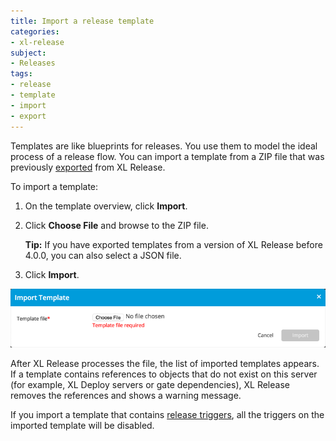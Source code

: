 ```yaml
---
title: Import a release template
categories:
- xl-release
subject:
- Releases
tags:
- release
- template
- import
- export
---
```


Templates are like blueprints for releases. You use them to model the ideal process of a release flow. 	You can import a template from a ZIP file that was previously [exported](/xl-release/how-to/using-the-release-flow-editor.html) from XL Release.

To import a template:

1. On the template overview, click **Import**.
2. Click **Choose File** and browse to the ZIP file.

    **Tip:** If you have exported templates from a version of XL Release before 4.0.0, you can also select a JSON file.

3. Click **Import**.

![Import template](../images/import-dialog-1.png)

After XL Release processes the file, the list of imported templates appears. If a template contains references to objects that do not exist on this server (for example, XL Deploy servers or gate dependencies), XL Release removes the references and shows a warning message.

If you import a template that contains [release triggers](/xl-release/how-to/create-a-release-trigger.html), all the triggers on the imported template will be disabled.
